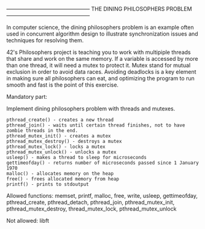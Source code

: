–––––––––––––––––––––––––––––––
THE DINING PHILOSOPHERS PROBLEM
–––––––––––––––––––––––––––––––


In computer science, the dining philosophers problem is an example often used in concurrent algorithm design to illustrate synchronization issues and techniques for resolving them.

42's Philosophers project is teaching you to work with multipiple threads that share and work on the same memory. If a variable is accessed by more than one thread, it will need a mutex to protect it. Mutex stand for mutual exclusion in order to avoid data races. Avoiding deadlocks is a key element in making sure all philosophers can eat, and optimizing the program to run smooth and fast is the point of this exercise.


Mandatory part:

Implement dining philosophers problem with threads and mutexes.

    pthread_create() - creates a new thread
    pthread_join() - waits until certain thread finishes, not to have zombie threads in the end.
    pthread_mutex_init() - creates a mutex
    pthread_mutex_destroy() - destroys a mutex
    pthread_mutex_lock() - locks a mutex
    pthread_mutex_unlock() - unlocks a mutex
    usleep() - makes a thread to sleep for microseconds
    gettimeofday() - returns number of microseconds passed since 1 January 1970
    malloc() - allocates memory on the heap
    free() - frees allocated memory from heap
    printf() - prints to stdoutput

Allowed functions: memset, printf, malloc, free, write, usleep, gettimeofday, pthread_create, pthread_detach, pthread_join, pthread_mutex_init, pthread_mutex_destroy, thread_mutex_lock, pthread_mutex_unlock

Not allowed: libft
